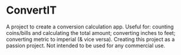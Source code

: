 # ConvertIT
A project to create a conversion calculation app. Useful for: counting coins/bills and calculating the total amount; converting inches to feet; converting metric to imperial (&amp; vice versa).
Creating this project as a passion project. Not intended to be used for any commercial use.
